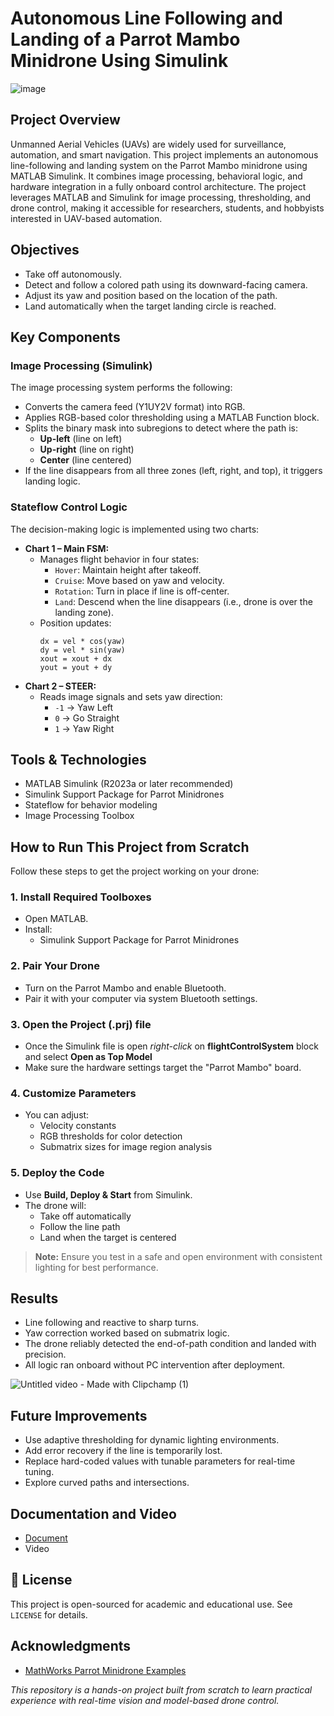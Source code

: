 # Autonomous Line Following and Landing of a Parrot Mambo Minidrone Using Simulink

![image](https://github.com/user-attachments/assets/5fece421-f107-4162-a656-0fe91202a07f)

## Project Overview
Unmanned Aerial Vehicles (UAVs) are widely used for surveillance, automation, and smart navigation. This project implements an autonomous line-following and landing system on the Parrot Mambo minidrone using MATLAB Simulink. It combines image processing, behavioral logic, and hardware integration in a fully onboard control architecture. The project leverages MATLAB and Simulink for image processing, thresholding, and drone control, making it accessible for researchers, students, and hobbyists interested in UAV-based automation.

## Objectives
- Take off autonomously.
- Detect and follow a colored path using its downward-facing camera.
- Adjust its yaw and position based on the location of the path.
- Land automatically when the target landing circle is reached.

## Key Components
### Image Processing (Simulink)
The image processing system performs the following:
- Converts the camera feed (Y1UY2V format) into RGB.
- Applies RGB-based color thresholding using a MATLAB Function block.
- Splits the binary mask into subregions to detect where the path is:
  - **Up-left** (line on left)
  - **Up-right** (line on right)
  - **Center** (line centered)
- If the line disappears from all three zones (left, right, and top), it triggers landing logic.

### Stateflow Control Logic
The decision-making logic is implemented using two charts:
- **Chart 1 – Main FSM:**
  - Manages flight behavior in four states:
    - `Hover`: Maintain height after takeoff.
    - `Cruise`: Move based on yaw and velocity.
    - `Rotation`: Turn in place if line is off-center.
    - `Land`: Descend when the line disappears (i.e., drone is over the landing zone).
  - Position updates:
    ```
    dx = vel * cos(yaw)
    dy = vel * sin(yaw)
    xout = xout + dx
    yout = yout + dy
    ```
- **Chart 2 – STEER:**
  - Reads image signals and sets yaw direction:
    - `-1` → Yaw Left
    - `0` → Go Straight
    - `1` → Yaw Right

## Tools & Technologies

- MATLAB Simulink (R2023a or later recommended)
- Simulink Support Package for Parrot Minidrones
- Stateflow for behavior modeling
- Image Processing Toolbox

## How to Run This Project from Scratch
Follow these steps to get the project working on your drone:
### 1. **Install Required Toolboxes**
- Open MATLAB.
- Install:
  - Simulink Support Package for Parrot Minidrones
### 2. **Pair Your Drone**
- Turn on the Parrot Mambo and enable Bluetooth.
- Pair it with your computer via system Bluetooth settings.
### 3. **Open the Project (.prj) file**
- Once the Simulink file is open *right-click* on **flightControlSystem** block and select **Open as Top Model**
- Make sure the hardware settings target the "Parrot Mambo" board.
### 4. **Customize Parameters**
- You can adjust:
  - Velocity constants
  - RGB thresholds for color detection
  - Submatrix sizes for image region analysis
### 5. **Deploy the Code**
- Use **Build, Deploy & Start** from Simulink.
- The drone will:
  - Take off automatically
  - Follow the line path
  - Land when the target is centered
> **Note:** Ensure you test in a safe and open environment with consistent lighting for best performance.

## Results
- Line following and reactive to sharp turns.
- Yaw correction worked based on submatrix logic.
- The drone reliably detected the end-of-path condition and landed with precision.
- All logic ran onboard without PC intervention after deployment. <br>


![Untitled video - Made with Clipchamp (1)](https://github.com/user-attachments/assets/1193dfec-0a75-4560-a0ee-82f5e7155a09)


## Future Improvements

- Use adaptive thresholding for dynamic lighting environments.
- Add error recovery if the line is temporarily lost.
- Replace hard-coded values with tunable parameters for real-time tuning.
- Explore curved paths and intersections.

## Documentation and Video
- [Document](https://github.com/ChinmayAmrutkar/Autonomous-Line-Following-and-Landing-of-a-Parrot-Mambo-Minidrone-Using-Simulink/blob/main/Autonomous%20Line%20Following%20and%20Landing%20of%20a%20Parrot%20Mambo%20Minidrone%20Using%20Simulink.pdf)
- Video

## 📄 License

This project is open-sourced for academic and educational use. See `LICENSE` for details.


## Acknowledgments

- [MathWorks Parrot Minidrone Examples](https://www.mathworks.com/help/supportpkg/parrot/)


_This repository is a hands-on project built from scratch to learn practical experience with real-time vision and model-based drone control._


